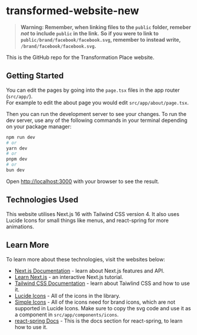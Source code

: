 # transformed-website-new

>**Warning: Remember, when linking files to the `public` folder, remeber _not_ to include `public` in the link.**
>**So if you were to link to `public/brand/facebook/facebook.svg`, remember to instead write, `/brand/facebook/facebook.svg`.**

This is the GitHub repo for the Transformation Place website.

## Getting Started

You can edit the pages by going into the `page.tsx` files in the app router (`src/app/`).<br/>
For example to edit the about page you would edit `src/app/about/page.tsx`.

Then you can run the development server to see your changes.
To run the dev server, use any of the following commands in your terminal depending on your package manager:

```bash
npm run dev
# or
yarn dev
# or
pnpm dev
# or
bun dev
```

Open [http://localhost:3000](http://localhost:3000) with your browser to see the result.

## Technologies Used

This website utilises Next.js 16 with Tailwind CSS version 4. It also uses Lucide Icons for small things like menus, and react-spring for more animations.

## Learn More

To learn more about these technologies, visit the websites below:

- [Next.js Documentation](https://nextjs.org/docs) - learn about Next.js features and API.
- [Learn Next.js](https://nextjs.org/learn) - an interactive Next.js tutorial.
- [Tailwind CSS Documentation](https://tailwindcss.com/docs) - learn about Taiwlind CSS and how to use it.
- [Lucide Icons](https://lucide.dev/icons) - All of the icons in the library.
- [Simple Icons](https://simpleicons.org/) - All of the icons need for brand icons, which are not supported in Lucide Icons. Make sure to copy the svg code and use it as a component in `src/app/components/icons`.
- [react-spring Docs](https://react-spring.dev/docs) - This is the docs section for react-spring, to learn how to use it.
